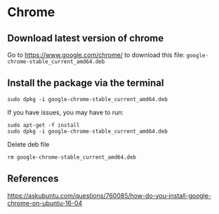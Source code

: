 # Chrome
## Download latest version of chrome
Go to https://www.google.com/chrome/ to download this file: `google-chrome-stable_current_amd64.deb`

## Install the package  via the terminal
```
sudo dpkg -i google-chrome-stable_current_amd64.deb
```
If you have issues, you may have to run:
```
sudo apt-get -f install
sudo dpkg -i google-chrome-stable_current_amd64.deb
```
Delete deb file
```
rm google-chrome-stable_current_amd64.deb
```
## References
https://askubuntu.com/questions/760085/how-do-you-install-google-chrome-on-ubuntu-16-04

